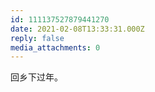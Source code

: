 ```yaml
---
id: 111137527879441270
date: 2021-02-08T13:33:31.000Z
reply: false
media_attachments: 0
---
```


回乡下过年。

